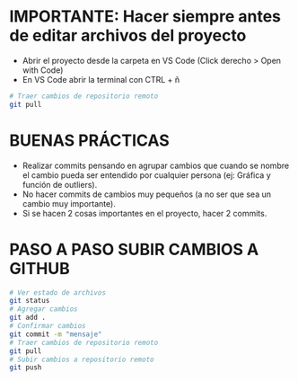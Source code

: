 # IMPORTANTE: Hacer siempre antes de editar archivos del proyecto
* Abrir el proyecto desde la carpeta en VS Code (Click derecho > Open with Code)
* En VS Code abrir la terminal con CTRL + ñ
```bash
# Traer cambios de repositorio remoto
git pull
```
# BUENAS PRÁCTICAS
* Realizar commits pensando en agrupar cambios que cuando se nombre el cambio pueda ser entendido por cualquier persona (ej: Gráfica y función de outliers).
* No hacer commits de cambios muy pequeños (a no ser que sea un cambio muy importante).
* Si se hacen 2 cosas importantes en el proyecto, hacer 2 commits.


# PASO A PASO SUBIR CAMBIOS  A GITHUB
```bash
# Ver estado de archivos
git status
# Agregar cambios
git add . 
# Confirmar cambios
git commit -m "mensaje"
# Traer cambios de repositorio remoto
git pull
# Subir cambios a repositorio remoto
git push 
```


# Instalación de Git
Para instalar Git en Windows, descargue el instalador desde la página web de Git: https://git-scm.com/download/win




# Configuración de Git desde terminal 
Abrir terminal de Git Bash o en VS Code con Ctrl + ñ
## Configurar nombre de usuario
```bash
git config --global user.name "nombre_usuario"
```
## Configurar correo electrónico
```bash
git config --global user.email "correo_electronico"
```
## Verificar configuración
```bash
git config --list
```




# Integrantes del proyecto

## Ir a la Git Bash y luego al escritorio
```bash
cd Desktop
```
## Clona el repositorio (Una sola vez)
```bash
git clone <url_repositorio>
```
## Conectar al repositorio remoto
En carpeta del proyecto en VS Code escribir CTRL + ñ para abrir terminal
```bash
git remote add origin <url_repositorio>
```
Estamos diciendo que queremos que se vincule el repositorio local con el repositorio remoto seleccionado.